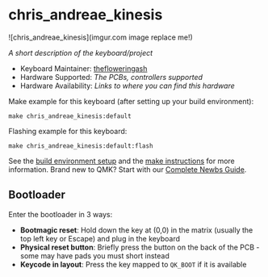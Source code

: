 # chris_andreae_kinesis

![chris_andreae_kinesis](imgur.com image replace me!)

*A short description of the keyboard/project*

* Keyboard Maintainer: [thefloweringash](https://github.com/thefloweringash)
* Hardware Supported: *The PCBs, controllers supported*
* Hardware Availability: *Links to where you can find this hardware*

Make example for this keyboard (after setting up your build environment):

    make chris_andreae_kinesis:default

Flashing example for this keyboard:

    make chris_andreae_kinesis:default:flash

See the [build environment setup](https://docs.qmk.fm/#/getting_started_build_tools) and the [make instructions](https://docs.qmk.fm/#/getting_started_make_guide) for more information. Brand new to QMK? Start with our [Complete Newbs Guide](https://docs.qmk.fm/#/newbs).

## Bootloader

Enter the bootloader in 3 ways:

* **Bootmagic reset**: Hold down the key at (0,0) in the matrix (usually the top left key or Escape) and plug in the keyboard
* **Physical reset button**: Briefly press the button on the back of the PCB - some may have pads you must short instead
* **Keycode in layout**: Press the key mapped to `QK_BOOT` if it is available
